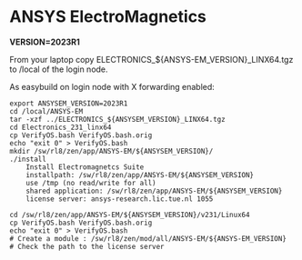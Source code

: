 # ANSYS ElectroMagnetics

**VERSION=2023R1**

From your laptop copy ELECTRONICS_${ANSYS-EM_VERSION}_LINX64.tgz to /local of the login node.

As easybuild on login node with X forwarding enabled:

```shell
export ANSYSEM_VERSION=2023R1
cd /local/ANSYS-EM
tar -xzf ../ELECTRONICS_${ANSYSEM_VERSION}_LINX64.tgz
cd Electronics_231_linx64
cp VerifyOS.bash VerifyOS.bash.orig 
echo "exit 0" > VerifyOS.bash 
mkdir /sw/rl8/zen/app/ANSYS-EM/${ANSYSEM_VERSION}/
./install
    Install Electromagnetcs Suite
    installpath: /sw/rl8/zen/app/ANSYS-EM/${ANSYSEM_VERSION}
    use /tmp (no read/write for all)
    shared application: /sw/rl8/zen/app/ANSYS-EM/${ANSYSEM_VERSION}
    license server: ansys-research.lic.tue.nl 1055

cd /sw/rl8/zen/app/ANSYS-EM/${ANSYSEM_VERSION}/v231/Linux64
cp VerifyOS.bash VerifyOS.bash.orig 
echo "exit 0" > VerifyOS.bash 
# Create a module : /sw/rl8/zen/mod/all/ANSYS-EM/${ANSYS-EM_VERSION}
# Check the path to the license server
```